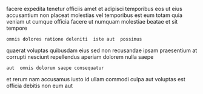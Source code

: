 <!--
title: Phased optimizing array
author: Meaghan
date: 2015-02-27-0909
link: 2015-02-27-0909-phased-optimizing-array
tags: [Windows,SVG,rainbows,make]
-->

facere expedita tenetur officiis amet et
adipisci temporibus eos ut  eius accusantium non  placeat
molestias vel temporibus est eum totam quia veniam
ut cumque officia facere ut numquam
molestiae beatae et sit tempore
 	omnis dolores ratione deleniti  iste aut  possimus 
quaerat voluptas quibusdam eius
sed non recusandae ipsam praesentium at corrupti  nesciunt
repellendus aperiam dolorem nulla saepe 
 	aut  omnis dolorum saepe consequatur
et rerum nam accusamus iusto id ullam commodi culpa aut
voluptas  est officia debitis
non eum aut